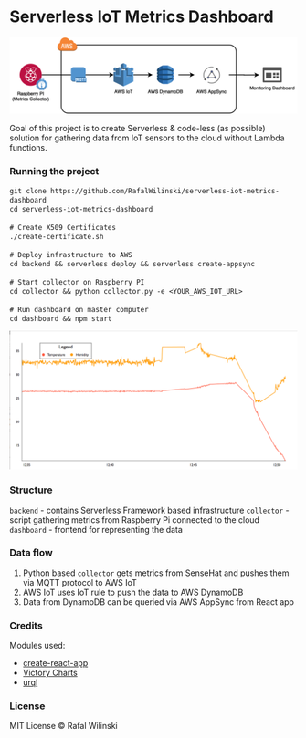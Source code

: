 # Serverless IoT Metrics Dashboard

![Serverless IoT Metrics Dashboard](assets/rpi-iot-serverless.png?raw=true "Serverless IoT Metrics Dashboard")

Goal of this project is to create Serverless & code-less (as possible) solution for gathering data from IoT sensors to the cloud without Lambda functions.

### Running the project
```
git clone https://github.com/RafalWilinski/serverless-iot-metrics-dashboard
cd serverless-iot-metrics-dashboard

# Create X509 Certificates
./create-certificate.sh

# Deploy infrastructure to AWS
cd backend && serverless deploy && serverless create-appsync

# Start collector on Raspberry PI
cd collector && python collector.py -e <YOUR_AWS_IOT_URL>

# Run dashboard on master computer
cd dashboard && npm start
```

![Dashboard](assets/dashboard.png?raw=true "Dashboard")

### Structure
`backend` - contains Serverless Framework based infrastructure
`collector` - script gathering metrics from Raspberry Pi connected to the cloud
`dashboard` - frontend for representing the data

### Data flow
1. Python based `collector` gets metrics from SenseHat and pushes them via MQTT protocol to AWS IoT
2. AWS IoT uses IoT rule to push the data to AWS DynamoDB
3. Data from DynamoDB can be queried via AWS AppSync from React app

### Credits
Modules used:
- [create-react-app](https://github.com/facebook/create-react-app)
- [Victory Charts](https://github.com/FormidableLabs/victory-chart)
- [urql](https://github.com/FormidableLabs/urql)

### License
MIT License © Rafal Wilinski
